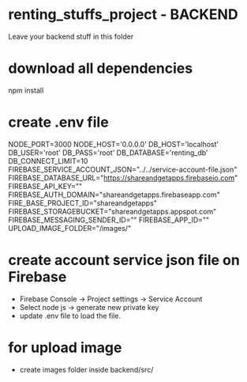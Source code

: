 # renting_stuffs_project - BACKEND
Leave your backend stuff in this folder

# download all dependencies
npm install

# create .env file
<!-- Custom as needed -->
NODE_PORT=3000
NODE_HOST='0.0.0.0'
DB_HOST='localhost'
DB_USER='root'
DB_PASS='root'
DB_DATABASE='renting_db'
DB_CONNECT_LIMIT=10
FIREBASE_SERVICE_ACCOUNT_JSON="../../service-account-file.json"
FIREBASE_DATABASE_URL="https://shareandgetapps.firebaseio.com"
FIREBASE_API_KEY="<YOUR KEY>"
FIREBASE_AUTH_DOMAIN="shareandgetapps.firebaseapp.com"
FIRE_BASE_PROJECT_ID="shareandgetapps"
FIREBASE_STORAGEBUCKET="shareandgetapps.appspot.com"
FIREBASE_MESSAGING_SENDER_ID="<YOUR NUMBER>"
FIREBASE_APP_ID="<YOUR NUMBER>"
UPLOAD_IMAGE_FOLDER="/images/"

# create account service json file on Firebase
* Firebase Console -> Project settings -> Service Account 
* Select node js -> generate new private key
* update .env file to load the file.

# for upload image
* create images folder inside backend/src/
